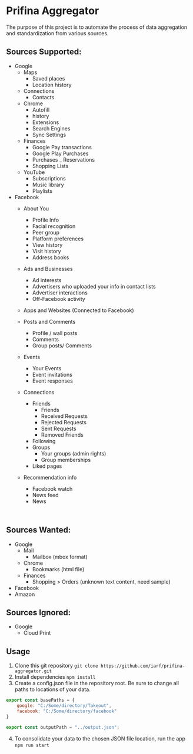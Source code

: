 # Prifina Aggregator

The purpose of this project is to automate the process of data aggregation and standardization from various sources.

## Sources Supported:
- Google
    - Maps
      - Saved places
      - Location history
    - Connections
      - Contacts
    - Chrome
      - Autofill
      - history
      - Extensions
      - Search Engines
      - Sync Settings 
    - Finances
      - Google Pay transactions
      - Google Play Purchases
      - Purchases _ Reservations
      - Shopping Lists
    - YouTube
      - Subscriptions
      - Music library
      - Playlists
- Facebook
    - About You
      - Profile Info
      - Facial recognition
      - Peer group
      - Platform preferences
      - View history
      - Visit history
      - Address books
    - Ads and Businesses
      - Ad interests
      - Advertisers who uploaded your info in contact lists
      - Advertiser interactions
      - Off-Facebook activity
    - Apps and Websites (Connected to Facebook)
    - Posts and Comments
      - Profile / wall posts
      - Comments
      - Group posts/ Comments
    - Events
      - Your Events
      - Event invitations
      - Event responses
    - Connections
      - Friends
        - Friends
        - Received Requests
        - Rejected Requests
        - Sent Requests
        - Removed Friends
      - Following
      - Groups
        - Your groups (admin rights)
        - Group memberships
      - Liked pages
    - Recommendation info
      - Facebook watch
      - News feed
      - News

      
      ```
    
## Sources Wanted:
- Google
    - Mail
      - Mailbox (mbox format)
    - Chrome
      - Bookmarks (html file)
    - Finances
      - Shopping > Orders (unknown text content, need sample)
- Facebook
- Amazon

## Sources Ignored:
- Google
    - Cloud Print


## Usage
1. Clone this git repository `git clone https://github.com/iarf/prifina-aggregator.git`
2. Install dependencies `npm install`
3. Create a config.json file in the repository root. Be sure to change all paths to locations of your data.
```js
export const basePaths = {
	google: "C:/Some/directory/Takeout",
	facebook: "C:/Some/directory/facebook"
}

export const outputPath = "../output.json";
```
4. To consolidate your data to the chosen JSON file location, run the app `npm run start`